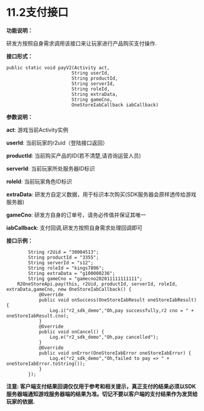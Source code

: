 # 11.2支付接口

**功能说明：**

研发方按照自身需求调用该接口来让玩家进行产品购买支付操作.

**接口形式：**

```text
public static void payV2(Activity act, 
                        String userId, 
                        String productId, 
                        String serverId, 
                        String roleId, 
                        String extraData, 
                        String gameCno, 
                        OneStoreIabCallback iabCallback)
```

**参数说明：**

**act**: 游戏当前Activity实例

**userId**: 当前玩家的r2uid（登陆接口返回）

**productId**: 当前购买产品的ID\(若不清楚,请咨询运营人员\)

**serverId**: 当前玩家所处服务器ID标识

**roleId**: 当前玩家角色ID标识

**extraData**: 研发方自定义数据，用于标识本次购买\(SDK服务器会原样透传给游戏服务器\)

**gameCno**: 研发方自身的订单号，请务必传值并保证其唯一

**iabCallback**: 支付回调,研发方按照自身需求处理回调即可

**接口示例：**

```text
        String r2Uid = "30004513";
        String productId = "3355";
        String serverId = "s12";
        String roleId = "kings7896";
        String extraData = "g100000236";
        String gameCno = "gamecno202011111111111";
    R2OneStoreApi.pay(this, r2Uid, productId, serverId, roleId, extraData,gameCno, new OneStoreIabCallback() {
            @Override
            public void onSuccess(OneStoreIabResult oneStoreIabResult) {
                Log.i("r2_sdk_demo","Oh,pay successfully,r2 cno = " + oneStoreIabResult.cno);
            }
            @Override
            public void onCancel() {
                Log.e("r2_sdk_demo","Oh,pay cancelled");
            }
            @Override
            public void onError(OneStoreIabError oneStoreIabError) {
                Log.e("r2_sdk_demo","Oh,failed to pay => " + oneStoreIabError.toString());
            }
        });
```

**注意: 客户端支付结果回调仅仅用于参考和相关提示，真正支付的结果必须以SDK服务器端通知游戏服务器端的结果为准。切记不要以客户端的支付结果作为发货给玩家的依据.**

